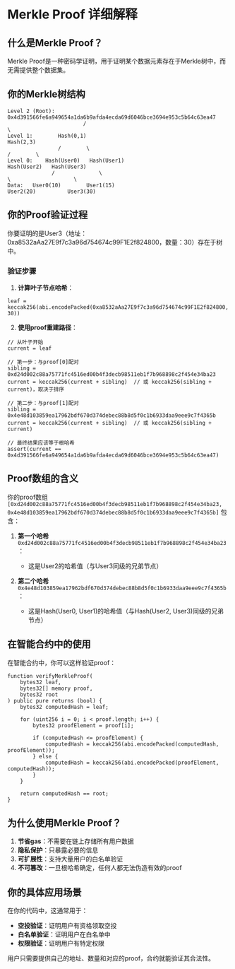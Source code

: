 # Merkle Proof 详细解释

## 什么是Merkle Proof？

Merkle Proof是一种密码学证明，用于证明某个数据元素存在于Merkle树中，而无需提供整个数据集。

## 你的Merkle树结构

```
Level 2 (Root):    0x4d391566fe6a949654a1da6b9afda4ecda69d6046bce3694e953c5b64c63ea47
                        /                                                   \
Level 1:        Hash(0,1)                                                Hash(2,3)
                /        \                                              /        \
Level 0:    Hash(User0)   Hash(User1)                               Hash(User2)   Hash(User3)
              /              \                                          \                    \
Data:   User0(10)        User1(15)                                     User2(20)          User3(30)
```

## 你的Proof验证过程

你要证明的是User3（地址：0xa8532aAa27E9f7c3a96d754674c99F1E2f824800，数量：30）存在于树中。

### 验证步骤

1. **计算叶子节点哈希**：

```
leaf = keccak256(abi.encodePacked(0xa8532aAa27E9f7c3a96d754674c99F1E2f824800, 30))
```

2. **使用proof重建路径**：

```
// 从叶子开始
current = leaf

// 第一步：与proof[0]配对
sibling = 0xd24d002c88a75771fc4516ed00b4f3decb98511eb1f7b968898c2f454e34ba23
current = keccak256(current + sibling)  // 或 keccak256(sibling + current)，取决于排序

// 第二步：与proof[1]配对
sibling = 0x4e48d103859ea17962bdf670d374debec88b8d5f0c1b6933daa9eee9c7f4365b
current = keccak256(current + sibling)  // 或 keccak256(sibling + current)

// 最终结果应该等于根哈希
assert(current == 0x4d391566fe6a949654a1da6b9afda4ecda69d6046bce3694e953c5b64c63ea47)
```

## Proof数组的含义

你的proof数组 `[0xd24d002c88a75771fc4516ed00b4f3decb98511eb1f7b968898c2f454e34ba23, 0x4e48d103859ea17962bdf670d374debec88b8d5f0c1b6933daa9eee9c7f4365b]` 包含：

1. **第一个哈希** `0xd24d002c88a75771fc4516ed00b4f3decb98511eb1f7b968898c2f454e34ba23`：
   - 这是User2的哈希值（与User3同级的兄弟节点）

2. **第二个哈希** `0x4e48d103859ea17962bdf670d374debec88b8d5f0c1b6933daa9eee9c7f4365b`：
   - 这是Hash(User0, User1)的哈希值（与Hash(User2, User3)同级的兄弟节点）

## 在智能合约中的使用

在智能合约中，你可以这样验证proof：

```solidity
function verifyMerkleProof(
    bytes32 leaf,
    bytes32[] memory proof,
    bytes32 root
) public pure returns (bool) {
    bytes32 computedHash = leaf;

    for (uint256 i = 0; i < proof.length; i++) {
        bytes32 proofElement = proof[i];

        if (computedHash <= proofElement) {
            computedHash = keccak256(abi.encodePacked(computedHash, proofElement));
        } else {
            computedHash = keccak256(abi.encodePacked(proofElement, computedHash));
        }
    }

    return computedHash == root;
}
```

## 为什么使用Merkle Proof？

1. **节省gas**：不需要在链上存储所有用户数据
2. **隐私保护**：只暴露必要的信息
3. **可扩展性**：支持大量用户的白名单验证
4. **不可篡改**：一旦根哈希确定，任何人都无法伪造有效的proof

## 你的具体应用场景

在你的代码中，这通常用于：

- **空投验证**：证明用户有资格领取空投
- **白名单验证**：证明用户在白名单中
- **权限验证**：证明用户有特定权限

用户只需要提供自己的地址、数量和对应的proof，合约就能验证其合法性。
